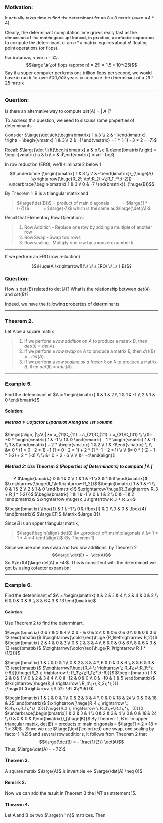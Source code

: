 ### Motivation:

It actually takes time to find the determinant for an $8 * 8$ matrix (even a $4 * 4$).

Clearly, the determinant computation time grows really fast as the dimension of the matrix goes up!
Indeed, in practice, a cofactor expansion to compute the determinant of an $n * n$ matrix requires about $n!$ floating point operations (or flops).

For instance, when $n = 25$,
$$\large \# \;of flops \approx n! = 25! = 1.5 * 10^{25}$$
Say if a super-computer performs one trillion flops per second, we would have to run it for over *500,000* years to compute the determinant of a $25 * 25$ matrix

___________________________________________________________________
### Question:

Is there an alternative way to compute $det(A) = |\;A\; |$?

To address this question, we need to discuss some properties of determinants

Consider $\large{\det \left(\begin{bmatrix} 1 & 3 \\ 2 & -1\end{bmatrix} \right) =  \begin{vmatrix} 1 & 3 \\ 2 & -1 \end{vmatrix} = 1 * (-1) - 3 * 2 = -7}$

Recall: $\large{\det \left(\begin{bmatrix} a & b \\ c & d\end{bmatrix}\right) = \begin{vmatrix} a & b \\ c & d\end{vmatrix} = ad - bc}$

In row reduction (ERO), we'll eliminate 2 below 1

$$\underbrace {\begin{bmatrix} 1 & 3 \\ 2 & -1\end{bmatrix}}_{\huge{A} }\xrightarrow{\huge{R_2\; \to\;R_2\;+\;R_1\;*\;(-2)}} \underbrace{\begin{bmatrix} 1 & 3 \\ 0 & -7 \end{bmatrix}}_{\huge{B}}$$

By Theorem 1, B is a triangular matrix and
> $\large{\det(B)}$ = product of main diagonals
> $\;\;\;\;\;\;\;\;\;\;\;$= $\large{1 * (-7)}$
>$\;\;\;\;\;\;\;\;\;\;\;$ =  $\large{-7}$
>which is the same as $\large{\det(A)}$

Recall that Elementary Row Operations: 
>1. Row Addition - Replace one row by adding a multiple of another row
>2. Row Swap - Swap two rows
>3. Row scaling - Multiply one row by a nonzero number k

___________________________________________________________________

If we perform an ERO (row reduction)

 $$\Huge{A \xrightarrow[]{\;\;\;\;\;ERO\;\;\;\;\;} B}$$  
### Question:

How is $\det(B)$ related to $\det(A)$?
What is the relationship between $det(A)$ and $det(B)$?

Indeed, we have the following properties of determinants

___________________________________________________________________
### Theorem 2. 

Let A be a square matrix
>1. If we perform a *row addition* on $A$ to produce a matrix $B$, then $det(B)$ = $det(A)$.
>2. If we perform a *row swap* on $A$ to produce a matrix $B$, then $det(B)$ = $-det(A)$.
>3. If we perform a *row scaling by a factor k* on A to produce a matrix $B$, then $det(B)$ = $kdet(A).$

___________________________________________________________________
### Example 5. 
Find the determinant of $A = \begin{bmatrix} 0 & 1 & 2 \\ 1 & 1 & -1 \\ 2 & 1 & 0 \end{bmatrix}$
#### Solution:
##### Method 1: Cofactor Expansion Along the 1st Column

$\begin{align} |\;A\;| &= a_{11}C_{11} + a_{21}C_{21} + a_{31}C_{31} \\ \\ &= +0 * \begin{vmatrix} 1 & -1 \\ 1 & 0 \end{vmatrix} - 1 * \begin{vmatrix} 1 & -1 \\ 1 & 0\end{vmatrix} + 2 * \begin{vmatrix} 1 & 2 \\ 1 & -1\end{vmatrix} \\ \\ &= 0 * (1 * 0 - 2 * 1) - 1 (1 * 0 - 2 * 1) + 2 * (1 * -1 - 2 * 1) \\ \\ &= 0 * (-2) - 1 * (-2) + 2 * (-3) \\ \\ &= 0 + 2 - 6 \\ \\ &= -4\end{align}$

##### Method 2: Use Theorem 2 (Properties of Determinants) to compute | A |
$\;\;\;\;\;\;\;\;A$
$\begin{bmatrix} 0 & 1 & 2 \\ 1 & 1 & -1 \\ 2 & 1 & 0 \end{bmatrix}$ $\xrightarrow{\huge{R_1\leftrightarrow R_2}}$ $\begin{bmatrix} 1 & 1 & -1 \\ 0 & 1 & 2 \\ 2 & 1 & 0 \end{bmatrix}$ $\xrightarrow{\huge{R_3\rightarrow R_3 + R_1 * (-2)}}$ $\begin{bmatrix} 1 & 1 & -1 \\ 0 & 1 & 2 \\ 0 & -1 & 2 \end{bmatrix}$  $\xrightarrow{\huge{R_3\rightarrow R_3 + R_2}}$

$\begin{bmatrix} \fbox{1} & 1 & -1 \\ 0 & \fbox{1} & 2 \\ 0 & 0 & \fbox{4} \end{bmatrix}$ $\large EF!$ (Matrix $\large B$)

Since $B$ is an upper triangular matrix,
>$\large{\begin{align} det(B) &= \;product\;of\;main\;diagonals \\ &= 1 * 1 * 4 = 4 \end{align}}$
>(By Theorem 1)

Since we use one row swap and two row additions, by Theorem 2
$$\large \det(B) = -\det(A)$$
So $\textbf{\large det(A) = -4}$.
This is consistent with the determinant we got by using cofactor expansion!

_________________________________________________________________________________
### Example 6.
Find the determinant of $A = \begin{bmatrix} 0 & 2 & 3 & 4 \\ 2 & 4 & 0 & 2 \\ 6 & 0 & 0 & 6 \\ 8 & 6 & 3 & 13 \end{bmatrix}$
#### Solution:
Use Theorem 2 to find the determinant.

$\begin{bmatrix} 0 & 2 & 3 & 4 \\ 2 & 4 & 0 & 2 \\ 6 & 0 & 0 & 6 \\ 8 & 6 & 3 & 13 \end{bmatrix}$ $\xrightarrow{\color{red}\huge {R_1\leftrightarrow R_2}}$ $\begin{bmatrix} 2 & 4 & 0 & 2 \\ 0 & 2 & 3 & 4 \\ 6 & 0 & 0 & 6 \\ 8 & 6 & 3 & 13 \end{bmatrix}$ $\xrightarrow{\color{red}\huge{R_1\rightarrow R_1 * (1/2)}}$ 

$\begin{bmatrix} 1 & 2 & 0 & 1 \\ 0 & 2 & 3 & 4 \\ 6 & 0 & 0 & 6 \\ 8 & 6 & 3 & 13 \end{bmatrix}$ $\xrightarrow[\huge{R_4 \; \rightarrow \; R_4\;+\;R_1\;*\;(-8)}]{\huge{R_3 \; \rightarrow \; R_3\;+\;R_1\;*\;(-6)}}$ $\begin{bmatrix} 1 & 2 & 0 & 1 \\ 0 & 2 & 3 & 4 \\ 0 & -12 & 0 & 0 \\ 0 & -10 & 3 & 5 \end{bmatrix}$ $\xrightarrow[\huge{R_4 \rightarrow \;R_4\;+\;R_2\;*\;5}]{\huge{R_3\rightarrow \;R_3\;+\;R_2\;*\;6}}$ 

$\begin{bmatrix} 1 & 2 & 0 & 1 \\ 0 & 2 & 3 & 4 \\ 0 & 0 & 18 & 24 \\ 0 & 0 & 18 & 25 \end{bmatrix}$ $\xrightarrow[\huge{R_4 \; \rightarrow \; R_4\;+\;R_1\;*\;(-8)}]{\huge{R_3 \; \rightarrow \; R_3\;+\;R_1\;*\;(-6)}}$ $\underbrace{\begin{bmatrix}1 & 2 & 0 & 1 \\ 0 & 2 & 3 & 4 \\ 0 & 0 & 18 & 24 \\ 0 & 0 & 0 & 1\end{bmatrix}}_{\huge{B}}$
By Theorem 1, B is an upper triangular matrix, $\det(B)$ = products of main diagonals = $\large{1 * 2 * 18 * 1  =  36}$ . Since we use $\large{\text{\color{red} one swap, one scaling by factor } 1/2}$ and several row additions, it follows from Theorem 2 that
$$\large{\det(B) = - \frac{1}{2}} \det(A)$$
Thus, $\large{\det(A) = - 72}$.

#### Theorem 3.
A square matrix $\large{A}$ is invertible $\iff$ $\large{\det(A) \neq 0}$

#### Remark 2.
Now we can add the result in Theorem 3 the IMT as statement 15.

#### Theorem 4. 
Let A and B be two $\large{n * n}$ matrices. Then